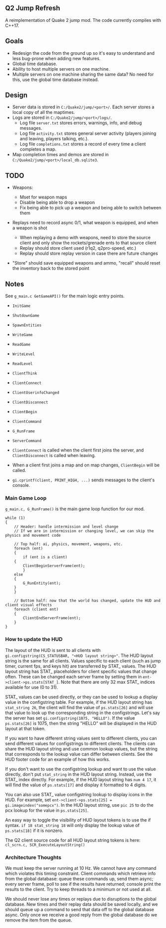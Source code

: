 ## Q2 Jump Refresh
A reimplementation of Quake 2 jump mod.  The code currently compiles with C++17.

## Goals
- Redesign the code from the ground up so it's easy to understand and less bug-prone when adding new features.
- Global time database.
- Ability to host multiple servers on one machine.
- Multiple servers on one machine sharing the same data?  No need for this, use the global time database instead.

## Design
- Server data is stored in `C:/Quake2/jump/<port>/`.  Each server stores a local copy of all the maptimes.
- Logs are stored in `C:/Quake2/jump/<port>/logs/`.
  - Log file `server.txt` stores errors, warnings, info, and debug messages.
  - Log file `activity.txt` stores general server activity (players joining and leaving, players talking, etc.).
  - Log file `completions.txt` stores a record of every time a client completes a map.
- Map completion times and demos are stored in `C:/Quake2/jump/<port>/local_db.sqlite3`.

## TODO
- Weapons:
    - Mset for weapon maps
    - Disable being able to drop a weapon
    - Fix being able to pick up a weapon and being able to switch between them

- Replays need to record async 0/1, what weapon is equipped, and when a weapon is shot
    - When replaying a demo with weapons, need to store the source client and only show the rockets/grenade ents to that source client
    - Replay should store client used (r1q2, q2pro-speed, etc.)
    - Replay should store replay version in case there are future changes

- "Store" should save equipped weapons and ammo, "recall" should reset the inventory back to the stored point

## Notes
See `g_main.c GetGameAPI()` for the main logic entry points.
- `InitGame`
- `ShutdownGame`
- `SpawnEntities`
- `WriteGame`
- `ReadGame`
- `WriteLevel`
- `ReadLevel`
- `ClientThink`
- `ClientConnect`
- `ClientUserinfoChanged`
- `ClientDisconnect`
- `ClientBegin`
- `ClientCommand`
- `G_RunFrame`
- `ServerCommand`

- `ClientConnect` is called when the client first joins the server, and `ClientDisconnect` is called when leaving.
- When a client first joins a map and on map changes, `ClientBegin` will be called.
- `gi.cprintf(client, PRINT_HIGH, ...)` sends messages to the client's console.

### Main Game Loop
`g_main.c, G_RunFrame()` is the main game loop function for our mod.
```
while (1)
{
    // Header: handle intermission and level change
    // If we are in intermission or changing level, we can skip the physics and movement code

    // Top half: ai, physics, movement, weapons, etc.
    foreach (ent)
    {
        if (ent is a client)
	{
	    ClientBeginServerFrame(ent);
        }
	else
	{
	    G_RunEntity(ent);
	}
    }

    // Bottom half: now that the world has changed, update the HUD and client visual effects
    foreach (client ent)
    {
        ClientEndServerFrame(ent);
    }
}
```

### How to update the HUD
The layout of the HUD is sent to all clients with `gi.configstring(CS_STATUSBAR, "<HUD layout string>"`.  The HUD layout string is the same for all clients.
Values specific to each client (such as jump timer, current fps, and keys hit) are transferred by STAT_ values.
The HUD layout string has STAT_ placeholders for client specific values that change often.  These can be changed each server frame by setting them in `ent->client->ps.stats[STAT_]`.
Note that there are only 32 max STAT_ indices available for use (0 to 31).

STAT_ values can be used directly, or they can be used to lookup a display value in the configstring table.  For example, if the HUD layout string has `stat_string 26`,
the client will find the value of `ps.stats[26]` and will use that value to look up the corresponding string in the configstrings.
Let's say the server has set `gi.configstring(1075, "HELLO")`.  If the value `ps.stats[26]` is 1075, then the string "HELLO" will be displayed in the HUD layout at that token.

If you want to have different string values sent to different clients, you can send different values for configstrings to different clients.  The clients can share the HUD layout string and use common lookup values, but the string that corresponds to the lookup value can differ between clients.  See the HUD footer code for an example of how this works.

If you don't want to use the configstring lookup and want to use the value directly, don't put `stat_string` in the HUD layout string.  Instead, use the STAT_ index directly.
For example, if the HUD layout string has `num 4 17`, it will find the value of `ps.stats[17]` and display it formatted to 4 digits.

You can also use STAT_ value configstring lookup to display icons in the HUD.
For example, set `ent->client->ps.stats[25] = gi.imageindex("somepcx")`.  In the HUD layout string, use `pic 25` to do the pcx lookup for the value in `ps.stats[25]`.

An easy way to toggle the visibility of HUD layout tokens is to use the if syntax.  `if 18 stat_string 18` will only display the lookup value of `ps.stats[18]` if it is nonzero.

The Q2 client source code for all HUD layout string tokens is here: `cl_scrn.c, SCR_ExecuteLayoutString()`

### Architecture Thoughts
We must keep the server running at 10 Hz.  We cannot have any command which violates this timing constraint.
Client commands which retrieve info from the global database: queue these commands up, send them async; every server frame, poll to see if the results have returned; console print the results to the client.
Try to keep threads to a minimum or not used at all.

We should never lose any times or replays due to disruptions to the global database.  New times and their replay data should be saved locally,
and we should queue up a command to send that data off to the global database async. Only once we receive a good reply from the global database do we remove the item from the queue.


